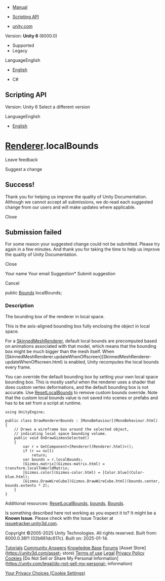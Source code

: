 [ ]()

  * [Manual](../Manual/index.html)
  * [Scripting API](../ScriptReference/index.html)

  * [unity.com](https://unity.com/)

Version: **Unity 6** (6000.0)

  * Supported
  * Legacy

LanguageEnglish

  * [English]()

  * C#

[ ](https://docs.unity3d.com)

## Scripting API

Version: Unity 6 Select a different version

LanguageEnglish

  * [English]()

#  [Renderer](Renderer.html).localBounds

Leave feedback

Suggest a change

## Success!

Thank you for helping us improve the quality of Unity Documentation. Although
we cannot accept all submissions, we do read each suggested change from our
users and will make updates where applicable.

Close

## Submission failed

For some reason your suggested change could not be submitted. Please <a>try
again</a> in a few minutes. And thank you for taking the time to help us
improve the quality of Unity Documentation.

Close

Your name Your email Suggestion* Submit suggestion

Cancel

[ ]()

public [Bounds](Bounds.html) localBounds;

### Description

The bounding box of the renderer in local space.

This is the axis-aligned bounding box fully enclosing the object in local
space.  
  
For a [SkinnedMeshRenderer](SkinnedMeshRenderer.html), default local bounds
are precomputed based on animations associated with that model, which means
that the bounding box might be much bigger than the mesh itself. When
[SkinnedMeshRenderer.updateWhenOffscreen](SkinnedMeshRenderer-
updateWhenOffscreen.html) is enabled, Unity recomputes the local bounds every
frame.  
  
You can override the default bounding box by setting your own local space
bounding box. This is mostly useful when the renderer uses a shader that does
custom vertex deformations, and the default bounding box is not accurate. Use
[ResetLocalBounds](Renderer.ResetLocalBounds.html) to remove custom bounds
override. Note that the custom local bounds value is not saved into scenes or
prefabs and has to be set from a script at runtime.

    
    
    using UnityEngine;  
      
    public class DrawRendererBounds : [MonoBehaviour](MonoBehaviour.html)
    {
        // Draws a wireframe box around the selected object,
        // indicating local space bounding volume.
        public void OnDrawGizmosSelected()
        {
            var r = GetComponent<[Renderer](Renderer.html)>();
            if (r == null)
                return;
            var bounds = r.localBounds;
            [Gizmos.matrix](Gizmos-matrix.html) = transform.localToWorldMatrix;
            [Gizmos.color](Gizmos-color.html) = [Color.blue](Color-blue.html);
            [Gizmos.DrawWireCube](Gizmos.DrawWireCube.html)(bounds.center, bounds.extents * 2);
        }
    }
    

Additional resources: [ResetLocalBounds](Renderer.ResetLocalBounds.html),
[bounds](Renderer-bounds.html), [Bounds](Bounds.html).

Is something described here not working as you expect it to? It might be a
**Known Issue**. Please check with the Issue Tracker at
[issuetracker.unity3d.com](https://issuetracker.unity3d.com).

Copyright ©2005-2025 Unity Technologies. All rights reserved. Built from:
6000.0.36f1 (02b661dc617c). Built on: 2025-01-14.

[Tutorials](https://unity3d.com/learn) [Community
Answers](https://answers.unity3d.com) [Knowledge
Base](https://support.unity3d.com/hc/en-us)
[Forums](https://forum.unity3d.com) [Asset Store](https://unity3d.com/asset-
store) [Terms of use](https://docs.unity3d.com/Manual/TermsOfUse.html)
[Legal](https://unity.com/legal) [Privacy
Policy](https://unity.com/legal/privacy-policy)
[Cookies](https://unity.com/legal/cookie-policy) [Do Not Sell or Share My
Personal Information](https://unity.com/legal/do-not-sell-my-personal-
information)

[Your Privacy Choices (Cookie Settings)](javascript:void\(0\);)

